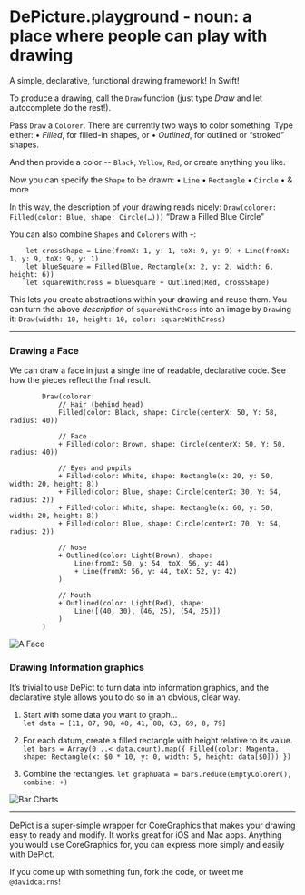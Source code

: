 # DePicture.playground - noun: a place where people can play with drawing

A simple, declarative, functional drawing framework! In Swift!  

To produce a drawing, call the `Draw` function (just type *Draw* and let autocomplete
do the rest!).  

Pass `Draw` a `Colorer`. There are currently two ways to color something. Type either:
• *Filled*, for filled-in shapes, or
• *Outlined*, for outlined or “stroked” shapes.

And then provide a color -- `Black`, `Yellow`, `Red`, or create anything you like.  

Now you can specify the `Shape` to be drawn:
• `Line`
• `Rectangle`
• `Circle`
• & more

In this way, the description of your drawing reads nicely:
	`Draw(colorer: Filled(color: Blue, shape: Circle(…)))`
	“Draw a Filled Blue Circle”

You can also combine `Shapes` and `Colorers` with `+`:
```
	let crossShape = Line(fromX: 1, y: 1, toX: 9, y: 9) + Line(fromX: 1, y: 9, toX: 9, y: 1)
	let blueSquare = Filled(Blue, Rectangle(x: 2, y: 2, width: 6, height: 6))
	let squareWithCross = blueSquare + Outlined(Red, crossShape)
```

This lets you create abstractions within your drawing and reuse them. You can turn the above *description* of `squareWithCross` into an image by `Draw`ing it:
	`Draw(width: 10, height: 10, color: squareWithCross)`

-----

### Drawing a Face

We can draw a face in just a single line of readable, declarative code. See how the pieces reflect the final result.

```
		Draw(colorer:
			// Hair (behind head)
			Filled(color: Black, shape: Circle(centerX: 50, Y: 58, radius: 40))
			
			// Face
			+ Filled(color: Brown, shape: Circle(centerX: 50, Y: 50, radius: 40))
			
			// Eyes and pupils
			+ Filled(color: White, shape: Rectangle(x: 20, y: 50, width: 20, height: 8))
			+ Filled(color: Blue, shape: Circle(centerX: 30, Y: 54, radius: 2))
			+ Filled(color: White, shape: Rectangle(x: 60, y: 50, width: 20, height: 8))
			+ Filled(color: Blue, shape: Circle(centerX: 70, Y: 54, radius: 2))
			
			// Nose
			+ Outlined(color: Light(Brown), shape:
				Line(fromX: 50, y: 54, toX: 56, y: 44)
				+ Line(fromX: 56, y: 44, toX: 52, y: 42)
			)
			
			// Mouth
			+ Outlined(color: Light(Red), shape:
				Line([(40, 30), (46, 25), (54, 25)])
			)
		)
```

![A Face](http://davidcairns.github.io/DePict_README_images/face.png "A Face")

### Drawing Information graphics

It’s trivial to use DePict to turn data into information graphics, and the declarative style allows you to do so in an obvious, clear way.  

1) Start with some data you want to graph…  
`let data = [11, 87, 98, 48, 41, 88, 63, 69, 8, 79]`

2) For each datum, create a filled rectangle with height relative to its value.
`let bars = Array(0 ..< data.count).map({ Filled(color: Magenta, shape: Rectangle(x: $0 * 10, y: 0, width: 5, height: data[$0])) })`

3) Combine the rectangles.
`let graphData = bars.reduce(EmptyColorer(), combine: +)`


![Bar Charts](http://davidcairns.github.io/DePict_README_images/bar-chart.png "A Bar Chart")


-----

DePict is a super-simple wrapper for CoreGraphics that makes your drawing easy to ready and modify. It works great for iOS and Mac apps. Anything you would use CoreGraphics for, you can express more simply and easily with DePict.  

If you come up with something fun, fork the code, or tweet me `@davidcairns`!

